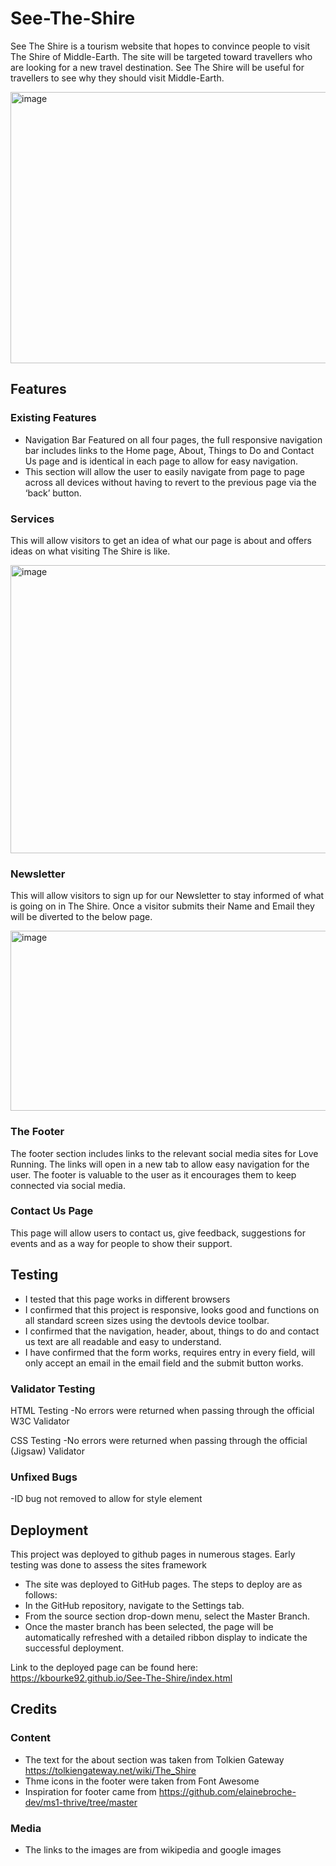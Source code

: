 # See-The-Shire
See The Shire is a tourism website that hopes to convince people to visit The Shire of Middle-Earth. The site will be targeted toward travellers who are looking for a new travel destination. See The Shire will be useful for travellers to see why they should visit Middle-Earth.

<img width="794" height="434" alt="image" src="https://github.com/user-attachments/assets/bb799cc0-b618-4d23-bfc3-e74aa2ba4117" />


## Features

### Existing Features
- Navigation Bar
Featured on all four pages, the full responsive navigation bar includes links to the Home page, About, Things to Do and Contact Us page and is identical in each page to allow for easy navigation.
- This section will allow the user to easily navigate from page to page across all devices without having to revert to the previous page via the ‘back’ button.
 
### Services
This will allow visitors to get an idea of what our page is about and offers ideas on what visiting The Shire is like. 

<img width="835" height="461" alt="image" src="https://github.com/user-attachments/assets/0b74e62f-4ae7-4ab2-97b6-d668f1dcd581" />


### Newsletter
This will allow visitors to sign up for our Newsletter to stay informed of what is going on in The Shire.
Once a visitor submits their Name and Email they will be diverted to the below page.

<img width="909" height="288" alt="image" src="https://github.com/user-attachments/assets/1da75d77-07fa-40f8-b503-386e2ba2636b" />


### The Footer

The footer section includes links to the relevant social media sites for Love Running. The links will open in a new tab to allow easy navigation for the user. The footer is valuable to the user as it encourages them to keep connected via social media.

### Contact Us Page

This page will allow users to contact us, give feedback, suggestions for events and as a way for people to show their support.

## Testing

- I tested that this page works in different browsers
- I confirmed that this project is responsive, looks good and functions on all standard screen sizes using the devtools device toolbar.
- I confirmed that the navigation, header, about, things to do and contact us text are all readable and easy to understand.
- I have confirmed that the form works, requires entry in every field, will only accept an email in the email field and the submit button works.

### Validator Testing

HTML Testing
-No errors were returned when passing through the official W3C Validator

CSS Testing
-No errors were returned when passing through the official (Jigsaw) Validator

### Unfixed Bugs

-ID bug not removed to allow for style element

## Deployment

This project was deployed to github pages in numerous stages. Early testing was done to assess the sites framework

- The site was deployed to GitHub pages. The steps to deploy are as follows:
- In the GitHub repository, navigate to the Settings tab.
- From the source section drop-down menu, select the Master Branch.
- Once the master branch has been selected, the page will be automatically refreshed with a detailed ribbon display to indicate the successful deployment.

Link to the deployed page can be found here: https://kbourke92.github.io/See-The-Shire/index.html

## Credits

### Content

- The text for the about section was taken from Tolkien Gateway https://tolkiengateway.net/wiki/The_Shire
- Thme icons in the footer were taken from Font Awesome
- Inspiration for footer came from https://github.com/elainebroche-dev/ms1-thrive/tree/master

### Media
- The links to the images are from wikipedia and google images

